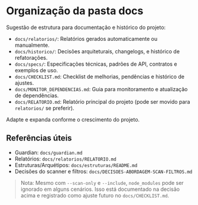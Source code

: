 # Organização da pasta docs

Sugestão de estrutura para documentação e histórico do projeto:

- `docs/relatorios/`: Relatórios gerados automaticamente ou manualmente.
- `docs/historico/`: Decisões arquiteturais, changelogs, e histórico de refatorações.
- `docs/specs/`: Especificações técnicas, padrões de API, contratos e exemplos de uso.
- `docs/CHECKLIST.md`: Checklist de melhorias, pendências e histórico de ajustes.
- `docs/MONITOR_DEPENDENCIAS.md`: Guia para monitoramento e atualização de dependências.
- `docs/RELATORIO.md`: Relatório principal do projeto (pode ser movido para `relatorios/` se preferir).

Adapte e expanda conforme o crescimento do projeto.

## Referências úteis

- Guardian: `docs/guardian.md`
- Relatórios: `docs/relatorios/RELATORIO.md`
- Estruturas/Arquétipos: `docs/estruturas/README.md`
- Decisões do scanner e filtros: `docs/DECISOES-ABORDAGEM-SCAN-FILTROS.md`

> Nota:
> Mesmo com `--scan-only` e `--include`, `node_modules` pode ser ignorado em alguns cenários. Isso está documentado na decisão acima e registrado como ajuste futuro no `docs/CHECKLIST.md`.
